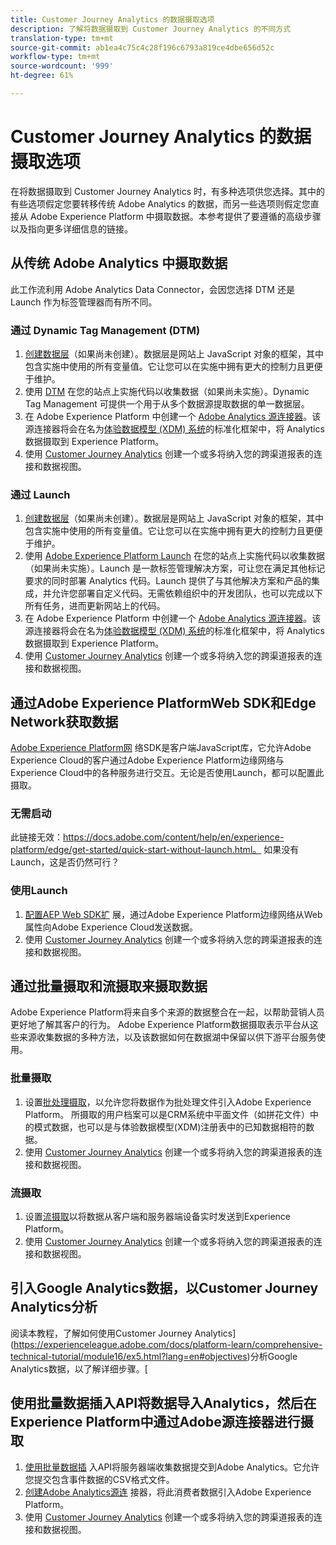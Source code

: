 ```yaml
---
title: Customer Journey Analytics 的数据摄取选项
description: 了解将数据摄取到 Customer Journey Analytics 的不同方式
translation-type: tm+mt
source-git-commit: ab1ea4c75c4c28f196c6793a819ce4dbe656d52c
workflow-type: tm+mt
source-wordcount: '999'
ht-degree: 61%

---
```



# Customer Journey Analytics 的数据摄取选项

在将数据摄取到 Customer Journey Analytics 时，有多种选项供您选择。其中的有些选项假定您要转移传统 Adobe Analytics 的数据，而另一些选项则假定您直接从 Adobe Experience Platform 中摄取数据。本参考提供了要遵循的高级步骤以及指向更多详细信息的链接。

## 从传统 Adobe Analytics 中摄取数据

此工作流利用 Adobe Analytics Data Connector，会因您选择 DTM 还是 Launch 作为标签管理器而有所不同。

### 通过 Dynamic Tag Management (DTM)

1. [创建数据层](https://docs.adobe.com/content/help/zh-Hans/analytics/implementation/prepare/data-layer.html)（如果尚未创建）。数据层是网站上 JavaScript 对象的框架，其中包含实施中使用的所有变量值。它让您可以在实施中拥有更大的控制力且更便于维护。
1. 使用 [DTM](https://docs.adobe.com/content/help/zh-Hans/analytics/implementation/other/dtm/dtm-implementation-overview.html) 在您的站点上实施代码以收集数据（如果尚未实施）。Dynamic Tag Management 可提供一个用于从多个数据源提取数据的单一数据层。
1. 在 Adobe Experience Platform 中创建一个 [Adobe Analytics 源连接器](https://docs.adobe.com/content/help/zh-Hans/experience-platform/sources/ui-tutorials/create/adobe-applications/analytics.html)。该源连接器将会在名为[体验数据模型 (XDM) 系统](https://docs.adobe.com/content/help/zh-Hans/experience-platform/xdm/home.html)的标准化框架中，将 Analytics 数据摄取到 Experience Platform。
1. 使用 [Customer Journey Analytics](https://docs.adobe.com/content/help/zh-Hans/analytics-platform/using/cja-overview/cja-getting-started.html) 创建一个或多将纳入您的跨渠道报表的连接和数据视图。

### 通过 Launch

1. [创建数据层](https://docs.adobe.com/content/help/en/analytics/implementation/prepare/data-layer.html)（如果尚未创建）。数据层是网站上 JavaScript 对象的框架，其中包含实施中使用的所有变量值。它让您可以在实施中拥有更大的控制力且更便于维护。
1. 使用 [Adobe Experience Platform Launch](https://docs.adobe.com/content/help/zh-Hans/analytics/implementation/launch/overview.html) 在您的站点上实施代码以收集数据（如果尚未实施）。Launch 是一款标签管理解决方案，可让您在满足其他标记要求的同时部署 Analytics 代码。Launch 提供了与其他解决方案和产品的集成，并允许您部署自定义代码。无需依赖组织中的开发团队，也可以完成以下所有任务，进而更新网站上的代码。
1. 在 Adobe Experience Platform 中创建一个 [Adobe Analytics 源连接器](https://docs.adobe.com/content/help/en/experience-platform/sources/ui-tutorials/create/adobe-applications/analytics.html)。该源连接器将会在名为[体验数据模型 (XDM) 系统](https://docs.adobe.com/content/help/en/experience-platform/xdm/home.html)的标准化框架中，将 Analytics 数据摄取到 Experience Platform。
1. 使用 [Customer Journey Analytics](https://docs.adobe.com/content/help/en/analytics-platform/using/cja-overview/cja-getting-started.html) 创建一个或多将纳入您的跨渠道报表的连接和数据视图。

## 通过Adobe Experience PlatformWeb SDK和Edge Network获取数据

[Adobe Experience Platform网](https://experienceleague.adobe.com/docs/experience-platform/edge/home.html?lang=en) 络SDK是客户端JavaScript库，它允许Adobe Experience Cloud的客户通过Adobe Experience Platform边缘网络与Experience Cloud中的各种服务进行交互。无论是否使用Launch，都可以配置此摄取。

### 无需启动

此链接无效：https://docs.adobe.com/content/help/en/experience-platform/edge/get-started/quick-start-without-launch.html。 如果没有Launch，这是否仍然可行？

### 使用Launch

1. [配置AEP Web SDK扩](https://experienceleague.adobe.com/docs/launch/using/extensions-ref/adobe-extension/aep-extension/overview.html?lang=en#configure-the-aep-web-sdk-extension) 展，通过Adobe Experience Platform边缘网络从Web属性向Adobe Experience Cloud发送数据。
1. 使用 [Customer Journey Analytics](https://docs.adobe.com/content/help/en/analytics-platform/using/cja-overview/cja-getting-started.html) 创建一个或多将纳入您的跨渠道报表的连接和数据视图。

## 通过批量摄取和流摄取来摄取数据

Adobe Experience Platform将来自多个来源的数据整合在一起，以帮助营销人员更好地了解其客户的行为。 Adobe Experience Platform数据摄取表示平台从这些来源收集数据的多种方法，以及该数据如何在数据湖中保留以供下游平台服务使用。

### 批量摄取

1. 设置[批处理摄取](https://experienceleague.adobe.com/docs/experience-platform/ingestion/batch/overview.html?lang=en#batch)，以允许您将数据作为批处理文件引入Adobe Experience Platform。 所摄取的用户档案可以是CRM系统中平面文件（如拼花文件）中的模式数据，也可以是与体验数据模型(XDM)注册表中的已知数据相符的数据。
1. 使用 [Customer Journey Analytics](https://docs.adobe.com/content/help/en/analytics-platform/using/cja-overview/cja-getting-started.html) 创建一个或多将纳入您的跨渠道报表的连接和数据视图。

### 流摄取

1. 设置[流摄取](https://experienceleague.adobe.com/docs/experience-platform/ingestion/streaming/overview.html?lang=en#streaming)以将数据从客户端和服务器端设备实时发送到Experience Platform。
1. 使用 [Customer Journey Analytics](https://docs.adobe.com/content/help/en/analytics-platform/using/cja-overview/cja-getting-started.html) 创建一个或多将纳入您的跨渠道报表的连接和数据视图。

## 引入Google Analytics数据，以Customer Journey Analytics分析

阅读本教程，了解如何使用Customer Journey Analytics](https://experienceleague.adobe.com/docs/platform-learn/comprehensive-technical-tutorial/module16/ex5.html?lang=en#objectives)分析Google Analytics数据，以了解详细步骤。[

## 使用批量数据插入API将数据导入Analytics，然后在Experience Platform中通过Adobe源连接器进行摄取

1. [使用批量数据插](https://www.adobe.io/apis/experiencecloud/analytics/docs.html#!AdobeDocs/analytics-2.0-apis/master/bdia.md) 入API将服务器端收集数据提交到Adobe Analytics。它允许您提交包含事件数据的CSV格式文件。
1. [创建Adobe Analytics源连](https://experienceleague.adobe.com/docs/experience-platform/sources/ui-tutorials/create/adobe-applications/analytics.html?lang=en) 接器，将此消费者数据引入Adobe Experience Platform。
1. 使用 [Customer Journey Analytics](https://docs.adobe.com/content/help/en/analytics-platform/using/cja-overview/cja-getting-started.html) 创建一个或多将纳入您的跨渠道报表的连接和数据视图。